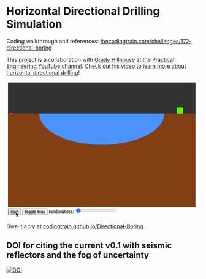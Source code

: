 # Horizontal Directional Drilling Simulation

Coding walkthrough and references: [thecodingtrain.com/challenges/172-directional-boring](https://thecodingtrain.com/challenges/172-directional-boring)

This project is a collaboration with [Grady Hillhouse](https://practical.engineering/) at the [Practical Engineering YouTube channel](https://www.youtube.com/channel/UCMOqf8ab-42UUQIdVoKwjlQ). [Check out his video to learn more about horizontal directional drilling](https://youtu.be/JAhdb7dKQpU)!

![demo GIF of simulation](gifs/hdd-demo.gif)

Give it a try at [codingtrain.github.io/Directional-Boring](https://codingtrain.github.io/Directional-Boring)

## DOI for citing the current v0.1 with seismic reflectors and the fog of uncertainty
[![DOI](https://zenodo.org/badge/510763430.svg)](https://zenodo.org/badge/latestdoi/510763430)

